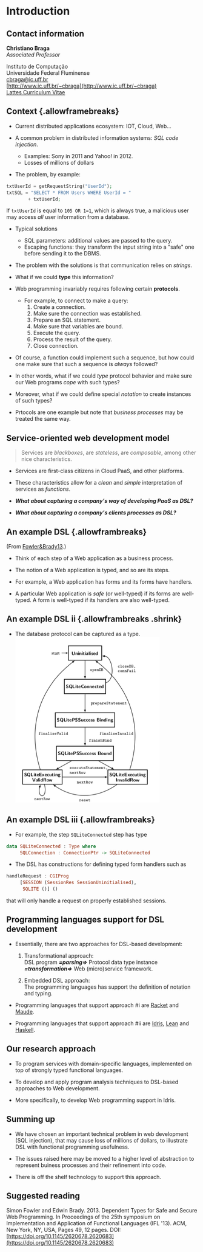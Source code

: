 # Introduction

## Contact information

**Christiano Braga**  
_Associated Professor_

Instituto de Computação  
Universidade Federal Fluminense  
[cbraga@ic.uff.br](mailto:cbraga@ic.uff.br)  
[http://www.ic.uff.br/~cbraga](http://www.ic.uff.br/~cbraga)  
[Lattes Curriculum Vitae](http://lattes.cnpq.br/0535266455387139)  

## Context {.allowframebreaks}

* Current distributed applications ecosystem: IOT, Cloud, Web...  

* A common problem in distributed information systems: _SQL code injection_.  
	* Examples: Sony in 2011 and Yahoo! in 2012.  
	* Losses of millions of dollars  

* The problem, by example:  
```php
txtUserId = getRequestString("UserId");
txtSQL = "SELECT * FROM Users WHERE UserId = " 
		+ txtUserId;
```  
  If `txtUserId` is equal to `105 OR 1=1`, which is always true, a
  malicious user may access _all_ user information from a database.  

* Typical solutions  
	* SQL parameters: additional values are passed to the query.  
	* Escaping functions: they transform the input string into a "safe"
    one before sending it to the DBMS.  
  
* The problem with the solutions is that communication relies on
  _strings_. 
  
* What if we could **type** this information?

* Web programming invariably requires following certain **protocols**.
  * For example, to connect to make a query:
	  1. Create a connection.
	  1. Make sure the connection was established.
	  1. Prepare an SQL statement.
	  1. Make sure that variables are bound.
	  1. Execute the query.
	  1. Process the result of the query.
	  1. Close connection.

* Of course, a function could implement such a
  sequence, but how could one make sure that such a sequence is
  _always_ followed?
  
* In other words, what if we could _type_ protocol behavior and make
  sure our Web programs _cope_ with such types? 
  
* Moreover, what if we could define special _notation_ to create
  instances of such types? 

* Prtocols are one example but note that _business processes_ may be treated the same way.

## Service-oriented web development model 

> Services are _blackboxes_, are _stateless_, are _composable_, among other nice characteristics.

* Services are first-class citizens in Cloud PaaS, and other platforms. 

* These characteristics allow for a _clean_ and _simple_
  interpretation of services as _functions_.
  
* _**What about capturing a company's way of developing PaaS as DSL?**_

* _**What about capturing a company's clients processes as DSL?**_

## An example DSL {.allowframbreaks}

(From [Fowler&Brady13](#Fowler&Brady13).)

* Think of each step of a Web application as a business process.

* The notion of a Web application is typed, and so are its steps.

* For example, a Web application has forms and its forms have handlers. 

* A particular Web application is _safe_ (or well-typed) if its forms are 
  well-typed. A form is well-typed if its handlers are also well-typed.

## An example DSL ii {.allowframbreaks .shrink}

* The database protocol can be captured as a type.  
![Database protocol](./intro/db-protocol.png "Database protocol")

## An example DSL iii {.allowframbreaks}

* For example, the step `SQLiteConnected` step has type
```haskell
data SQLiteConnected : Type where
     SQLConnection : ConnectionPtr -> SQLiteConnected
```

* The DSL has constructions for defining typed form handlers such as 
```haskell
handleRequest : CGIProg
     [SESSION (SessionRes SessionUninitialised),
      SQLITE ()] ()
```
that will only handle a request on properly established sessions.

## Programming languages support for DSL development

* Essentially, there are two approaches for DSL-based development:  
	1. Transformational approach:  
	  DSL program _**=parsing=>**_ Protocol data type instance  
	  _**=transformation=>**_ Web (micro)service framework.

	2. Embedded DSL approach:  
	  The programming languages has support the definition of notation and
	  typing.  
	  
* Programming languages that support approach #i are [Racket](http://racket-lang.org) and [Maude](http://maude.cs.uiuc.edu).
* Programming languages that support approach #ii are [Idris](http://www.idris-lang.org), [Lean](https://leanprover.github.io/) and [Haskell](http://haskell.org).

## Our research approach

* To program services with domain-specific languages, implemented on top of
  strongly typed functional languages.  
  
* To develop and apply program analysis techniques to DSL-based
  approaches to Web development. 
  
* More specifically, to develop Web programming support in Idris.
	 
## Summing up

* We have chosen an important technical problem in web development
  (SQL injection), that may cause loss of millions of dollars, to
  illustrate DSL with functional programming usefulness.
  
* The issues raised here may be moved to a higher level of abstraction
  to represent buiness processes and their refinement into code.
  
* There is off the shelf technology to support this approach.

## Suggested reading

<a name="Fowler&Brady13"> Simon Fowler and Edwin Brady</a>. 2013. Dependent Types for Safe and
Secure Web Programming. In Proceedings of the 25th symposium on
Implementation and Application of Functional Languages (IFL '13). ACM,
New York, NY, USA, Pages 49, 12 pages. DOI:
[https://doi.org/10.1145/2620678.2620683](https://doi.org/10.1145/2620678.2620683)
